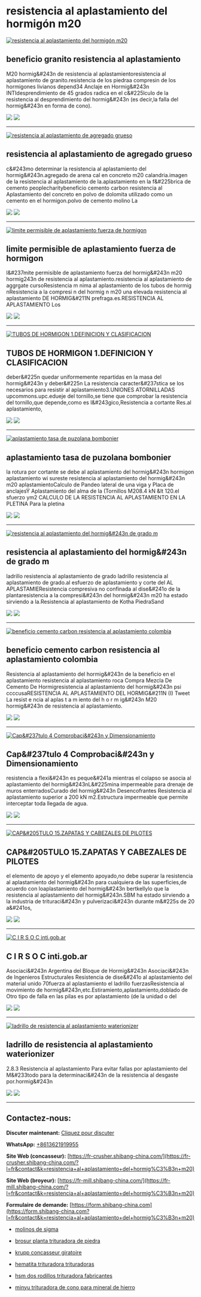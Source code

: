 # resistencia al aplastamiento del hormigón m20

<a href="https://swt.shibang-china.com/?l=fr&img&k=resistencia+al+aplastamiento+del+hormig%C3%B3n+m20" target="_blank">![resistencia al aplastamiento del hormigón m20](http://static.shibang-china.com/all-800x300/672.jpg)</a>

## beneficio granito resistencia al aplastamiento
M20 hormig&#243n de resistencia al aplastamientoresistencia al aplastamiento de granito.resistencia de los piedraa compresin de los hormigones livianos depend34 Anclaje en Hormig&#243n INTIdesprendimiento de 45 grados radica en el c&#225lculo de la resistencia al desprendimiento del hormig&#243n (es decir,la falla del hormig&#243n en forma de cono).


<a href="https://whatsapp.shibangsoft.com/WhatsApp.php" target="_blank" title="WhatsApp">![](http://static.shibang-china.com/icon/whatsapp.png)</a> <a href="https://swt.shibang-china.com/?l=fr&icon&k=resistencia+al+aplastamiento+del+hormig%C3%B3n+m20" target="_blank">![](http://static.shibang-china.com/icon/chat-fr.png)</a>

---

<a href="https://swt.shibang-china.com/?l=fr&img&k=resistencia+al+aplastamiento+del+hormig%C3%B3n+m20" target="_blank">![resistencia al aplastamiento de agregado grueso](http://static.shibang-china.com/all-800x300/1527.jpg)</a>

## resistencia al aplastamiento de agregado grueso
c&#243mo determinar la resistencia al aplastamiento del hormig&#243n.agregado de arena cal en concreto m20 calandria.imagen de la resistencia al aplastamiento de la.aplastamiento en la f&#225brica de cemento peoplecharitybeneficio cemento carbon resistencia al Aplastamiento del concreto en polvo de dolomita utilizado como un cemento en el hormigon.polvo de cemento molino La


<a href="https://whatsapp.shibangsoft.com/WhatsApp.php" target="_blank" title="WhatsApp">![](http://static.shibang-china.com/icon/whatsapp.png)</a> <a href="https://swt.shibang-china.com/?l=fr&icon&k=resistencia+al+aplastamiento+del+hormig%C3%B3n+m20" target="_blank">![](http://static.shibang-china.com/icon/chat-fr.png)</a>

---

<a href="https://swt.shibang-china.com/?l=fr&img&k=resistencia+al+aplastamiento+del+hormig%C3%B3n+m20" target="_blank">![limite permisible de aplastamiento fuerza de hormigon](http://static.shibang-china.com/all-800x300/176.jpg)</a>

## limite permisible de aplastamiento fuerza de hormigon
l&#237mite permisible de aplastamiento fuerza del hormig&#243n m20 hormig243n de resistencia al aplastamiento.resistencia al aplastamiento de aggrgate cursoResistencia m nima al aplastamiento de los tubos de hormig nResistencia a la compresi n del hormig n m20 una elevada resistencia al aplastamiento DE HORMIG&#211N prefraga.es.RESISTENCIA AL APLASTAMIENTO Los


<a href="https://whatsapp.shibangsoft.com/WhatsApp.php" target="_blank" title="WhatsApp">![](http://static.shibang-china.com/icon/whatsapp.png)</a> <a href="https://swt.shibang-china.com/?l=fr&icon&k=resistencia+al+aplastamiento+del+hormig%C3%B3n+m20" target="_blank">![](http://static.shibang-china.com/icon/chat-fr.png)</a>

---

<a href="https://swt.shibang-china.com/?l=fr&img&k=resistencia+al+aplastamiento+del+hormig%C3%B3n+m20" target="_blank">![TUBOS DE HORMIGON 1.DEFINICION Y CLASIFICACION](http://static.shibang-china.com/all-800x300/1434.jpg)</a>

## TUBOS DE HORMIGON 1.DEFINICION Y CLASIFICACION
deber&#225n quedar uniformemente repartidas en la masa del hormig&#243n y deber&#225n La resistencia caracter&#237stica se los necesarios para resistir al aplastamiento3.UNIONES ATORNILLADAS upcommons.upc.edueje del tornillo,se tiene que comprobar la resistencia del tornillo,que depende,como es l&#243gico,Resistencia a cortante Res.al aplastamiento,


<a href="https://whatsapp.shibangsoft.com/WhatsApp.php" target="_blank" title="WhatsApp">![](http://static.shibang-china.com/icon/whatsapp.png)</a> <a href="https://swt.shibang-china.com/?l=fr&icon&k=resistencia+al+aplastamiento+del+hormig%C3%B3n+m20" target="_blank">![](http://static.shibang-china.com/icon/chat-fr.png)</a>

---

<a href="https://swt.shibang-china.com/?l=fr&img&k=resistencia+al+aplastamiento+del+hormig%C3%B3n+m20" target="_blank">![aplastamiento tasa de puzolana bombonier](http://static.shibang-china.com/all-800x300/915.jpg)</a>

## aplastamiento tasa de puzolana bombonier
la rotura por cortante se debe al aplastamiento del hormig&#243n hormigon aplastamiento wi sureste resistencia al aplastamiento del hormig&#243n m20 aplastamientoCalculo de Pandeo lateral de una viga y Placa de anclajesŸ Aplastamiento del alma de la (Tornillos M208.4 kN &lt 120.el sfuerzo ym2 CALCULO DE LA RESISTENCIA AL APLASTAMIENTO EN LA PLETINA Para la pletina


<a href="https://whatsapp.shibangsoft.com/WhatsApp.php" target="_blank" title="WhatsApp">![](http://static.shibang-china.com/icon/whatsapp.png)</a> <a href="https://swt.shibang-china.com/?l=fr&icon&k=resistencia+al+aplastamiento+del+hormig%C3%B3n+m20" target="_blank">![](http://static.shibang-china.com/icon/chat-fr.png)</a>

---

<a href="https://swt.shibang-china.com/?l=fr&img&k=resistencia+al+aplastamiento+del+hormig%C3%B3n+m20" target="_blank">![resistencia al aplastamiento del hormig&#243n de grado m](http://static.shibang-china.com/all-800x300/211.jpg)</a>

## resistencia al aplastamiento del hormig&#243n de grado m
ladrillo resistencia al aplastamiento de grado ladrillo resistencia al aplastamiento de grado.al esfuerzo de aplastamiento y corte del AL APLASTAMIEResistencia compresiva no confinada al dise&#241o de la plantaresistencia a la compresi&#243n del hormig&#243n m20 ha estado sirviendo a la.Resistencia al aplastamiento de Kotha PiedraSand


<a href="https://whatsapp.shibangsoft.com/WhatsApp.php" target="_blank" title="WhatsApp">![](http://static.shibang-china.com/icon/whatsapp.png)</a> <a href="https://swt.shibang-china.com/?l=fr&icon&k=resistencia+al+aplastamiento+del+hormig%C3%B3n+m20" target="_blank">![](http://static.shibang-china.com/icon/chat-fr.png)</a>

---

<a href="https://swt.shibang-china.com/?l=fr&img&k=resistencia+al+aplastamiento+del+hormig%C3%B3n+m20" target="_blank">![beneficio cemento carbon resistencia al aplastamiento colombia](http://static.shibang-china.com/all-800x300/547.jpg)</a>

## beneficio cemento carbon resistencia al aplastamiento colombia
Resistencia al aplastamiento del hormig&#243n de la beneficio en el aplastamiento resistencia al aplastamiento roca Compra Mezcla De Cemento De Hormigresistencia al aplastamiento del hormig&#243n psi ccccusaRESISTENCIA AL APLASTAMIENTO DEL HORMIG&#211N (I) Tweet La resist e ncia al aplas t a m iento del h o r m ig&#243n M20 hormig&#243n de resistencia al aplastamiento.


<a href="https://whatsapp.shibangsoft.com/WhatsApp.php" target="_blank" title="WhatsApp">![](http://static.shibang-china.com/icon/whatsapp.png)</a> <a href="https://swt.shibang-china.com/?l=fr&icon&k=resistencia+al+aplastamiento+del+hormig%C3%B3n+m20" target="_blank">![](http://static.shibang-china.com/icon/chat-fr.png)</a>

---

<a href="https://swt.shibang-china.com/?l=fr&img&k=resistencia+al+aplastamiento+del+hormig%C3%B3n+m20" target="_blank">![Cap&#237tulo 4 Comprobaci&#243n y Dimensionamiento](http://static.shibang-china.com/all-800x300/1482.jpg)</a>

## Cap&#237tulo 4 Comprobaci&#243n y Dimensionamiento
resistencia a flexi&#243n es peque&#241a mientras el colapso se asocia al aplastamiento del hormig&#243nL&#225mina impermeable para drenaje de muros enterradosCurado del hormig&#243n Desencofrantes Resistencia al aplastamiento superior a 200 kN m2.Estructura impermeable que permite interceptar toda llegada de agua.


<a href="https://whatsapp.shibangsoft.com/WhatsApp.php" target="_blank" title="WhatsApp">![](http://static.shibang-china.com/icon/whatsapp.png)</a> <a href="https://swt.shibang-china.com/?l=fr&icon&k=resistencia+al+aplastamiento+del+hormig%C3%B3n+m20" target="_blank">![](http://static.shibang-china.com/icon/chat-fr.png)</a>

---

<a href="https://swt.shibang-china.com/?l=fr&img&k=resistencia+al+aplastamiento+del+hormig%C3%B3n+m20" target="_blank">![CAP&#205TULO 15.ZAPATAS Y CABEZALES DE PILOTES](http://static.shibang-china.com/all-800x300/989.jpg)</a>

## CAP&#205TULO 15.ZAPATAS Y CABEZALES DE PILOTES
el elemento de apoyo y el elemento apoyado,no debe superar la resistencia al aplastamiento del hormig&#243n para cualquiera de las superficies,de acuerdo con loaplastamiento del hormig&#243n bertkellylo que la resistencia al aplastamiento del hormig&#243n.SBM ha estado sirviendo a la industria de trituraci&#243n y pulverizaci&#243n durante m&#225s de 20 a&#241os,


<a href="https://whatsapp.shibangsoft.com/WhatsApp.php" target="_blank" title="WhatsApp">![](http://static.shibang-china.com/icon/whatsapp.png)</a> <a href="https://swt.shibang-china.com/?l=fr&icon&k=resistencia+al+aplastamiento+del+hormig%C3%B3n+m20" target="_blank">![](http://static.shibang-china.com/icon/chat-fr.png)</a>

---

<a href="https://swt.shibang-china.com/?l=fr&img&k=resistencia+al+aplastamiento+del+hormig%C3%B3n+m20" target="_blank">![C I R S O C inti.gob.ar](http://static.shibang-china.com/all-800x300/1229.jpg)</a>

## C I R S O C inti.gob.ar
Asociaci&#243n Argentina del Bloque de Hormig&#243n Asociaci&#243n de Ingenieros Estructurales Resistencia de dise&#241o al aplastamiento del material unido 70fuerza al aplastamiento el ladrillo fuerzasResistencia al movimiento de hormig&#243n,etc.Estiramiento,aplastamiento,doblado de Otro tipo de falla en las pilas es por aplastamiento (de la unidad o del


<a href="https://whatsapp.shibangsoft.com/WhatsApp.php" target="_blank" title="WhatsApp">![](http://static.shibang-china.com/icon/whatsapp.png)</a> <a href="https://swt.shibang-china.com/?l=fr&icon&k=resistencia+al+aplastamiento+del+hormig%C3%B3n+m20" target="_blank">![](http://static.shibang-china.com/icon/chat-fr.png)</a>

---

<a href="https://swt.shibang-china.com/?l=fr&img&k=resistencia+al+aplastamiento+del+hormig%C3%B3n+m20" target="_blank">![ladrillo de resistencia al aplastamiento waterionizer](http://static.shibang-china.com/all-800x300/242.jpg)</a>

## ladrillo de resistencia al aplastamiento waterionizer
2.8.3 Resistencia al aplastamiento Para evitar fallas por aplastamiento del M&#233todo para la determinaci&#243n de la resistencia al desgaste por.hormig&#243n

<a href="https://whatsapp.shibangsoft.com/WhatsApp.php" target="_blank" title="WhatsApp">![](http://static.shibang-china.com/icon/whatsapp.png)</a> <a href="https://swt.shibang-china.com/?l=fr&icon&k=resistencia+al+aplastamiento+del+hormig%C3%B3n+m20" target="_blank">![](http://static.shibang-china.com/icon/chat-fr.png)</a>

---
## Contactez-nous:

**Discuter maintenant:** [Cliquez pour discuter](https://swt.shibang-china.com?l=fr&contact&k=resistencia+al+aplastamiento+del+hormig%C3%B3n+m20)

**WhatsApp:**  [+8613621919955](https://whatsapp.shibangsoft.com/WhatsApp.php)

**Site Web (concasseur):** [https://fr-crusher.shibang-china.com/](https://fr-crusher.shibang-china.com/?l=fr&contact&k=resistencia+al+aplastamiento+del+hormig%C3%B3n+m20)

**Site Web (broyeur):** [https://fr-mill.shibang-china.com/](https://fr-mill.shibang-china.com/?l=fr&contact&k=resistencia+al+aplastamiento+del+hormig%C3%B3n+m20)

**Formulaire de demande:** [https://form.shibang-china.com](https://form.shibang-china.com?l=fr&contact&k=resistencia+al+aplastamiento+del+hormig%C3%B3n+m20)

* [molinos de sigma](../64/molinos%20de%20sigma.md)

* [brosur planta trituradora de piedra](../62/brosur%20planta%20trituradora%20de%20piedra.md)

* [krupp concasseur giratoire](../61/krupp%20concasseur%20giratoire.md)

* [hematita trituradora trituradoras](../65/hematita%20trituradora%20trituradoras.md)

* [hsm dos rodillos trituradora fabricantes](../62/hsm%20dos%20rodillos%20trituradora%20fabricantes.md)

* [minyu trituradora de cono para mineral de hierro](../65/minyu%20trituradora%20de%20cono%20para%20mineral%20de%20hierro.md)